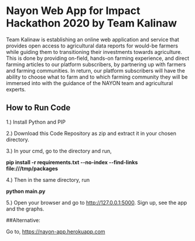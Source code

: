 # Nayon Web App for Impact Hackathon 2020 by Team Kalinaw
Team Kalinaw is establishing an online web application and service that provides open access to agricultural data reports for would-be farmers while guiding them to transitioning their investments towards agriculture. This is done by providing on-field, hands-on farming experience, and direct farming articles to our platform subscribers, by partnering up with farmers and farming communities. In return, our platform subscribers will have the ability to choose what to farm and to which farming community they will be immersed into with the guidance of the NAYON team and agricultural experts.

## How to Run Code

1.) Install Python and PIP


2.) Download this Code Repository as zip and extract it in your chosen directory.


3.) In your cmd, go to the directory and run, 

**pip install -r requirements.txt --no-index --find-links file:///tmp/packages**


4.) Then in the same directory, run 

**python main.py**

5.) Open your browser and go to http://127.0.0.1:5000. Sign up, see the app and the graphs.

##Alternative:

Go to, https://nayon-app.herokuapp.com
